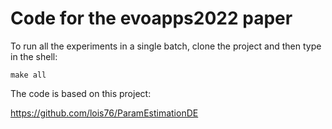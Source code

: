 # Code for the evoapps2022 paper

To run all the experiments in a single batch, clone the project and then type in the shell:

```shell
make all
```

The code is based on this project:

https://github.com/lois76/ParamEstimationDE